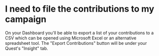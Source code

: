 # I need to file the contributions to my campaign #

On your Dashboard you'll be able to export a list of
your contributions to a CSV which can be opened using Microsoft Excel or an 
alternative spreadsheet tool. The "Export Contributions"
button will be under your Quest's "Insight" tab.